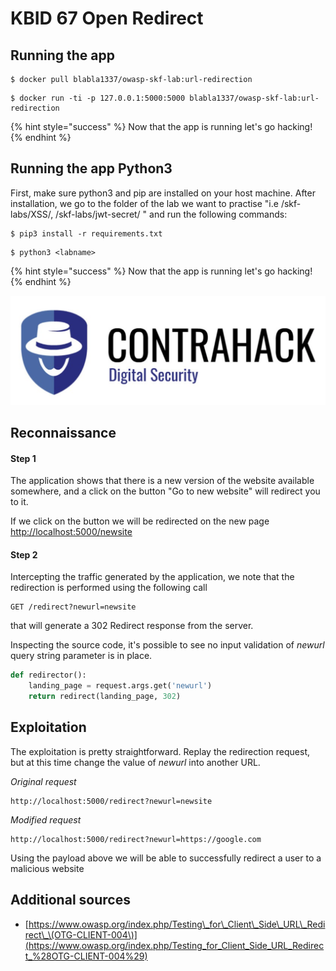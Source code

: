 # KBID 67 Open Redirect

## Running the app

```
$ docker pull blabla1337/owasp-skf-lab:url-redirection
```

```text
$ docker run -ti -p 127.0.0.1:5000:5000 blabla1337/owasp-skf-lab:url-redirection
```

{% hint style="success" %}
 Now that the app is running let's go hacking!
{% endhint %}

## Running the app Python3

First, make sure python3 and pip are installed on your host machine.
After installation, we go to the folder of the lab we want to practise 
"i.e /skf-labs/XSS/, /skf-labs/jwt-secret/ " and run the following commands:

```
$ pip3 install -r requirements.txt
```

```
$ python3 <labname>
```

{% hint style="success" %}
 Now that the app is running let's go hacking!
{% endhint %}


![Docker Image and write-up thanks to ContraHack!](.gitbook/assets/screen-shot-2019-03-04-at-21.33.32.png)

## Reconnaissance

#### Step 1

The application shows that there is a new version of the website available somewhere, and a click on the button "Go to new website" will redirect you to it. 

If we click on the button we will be redirected on the new page [http://localhost:5000/newsite](http://localhost:5000/newsite)

#### Step 2

Intercepting the traffic generated by the application, we note that the redirection is performed using the following call

```text
GET /redirect?newurl=newsite
```

that will generate a 302 Redirect response from the server.

Inspecting the source code, it's possible to see no input validation of *newurl* query string parameter is in place.

```python
def redirector():
    landing_page = request.args.get('newurl')
    return redirect(landing_page, 302)
```

## Exploitation

The exploitation is pretty straightforward.
Replay the redirection request, but at this time change the value of *newurl* into another URL.

*Original request*
```text
http://localhost:5000/redirect?newurl=newsite
```
*Modified request*

```text
http://localhost:5000/redirect?newurl=https://google.com
```

Using the payload above we will be able to successfully redirect a user to a malicious website

##  Additional sources

* [https://www.owasp.org/index.php/Testing\_for\_Client\_Side\_URL\_Redirect\_\(OTG-CLIENT-004\)](https://www.owasp.org/index.php/Testing_for_Client_Side_URL_Redirect_%28OTG-CLIENT-004%29)

